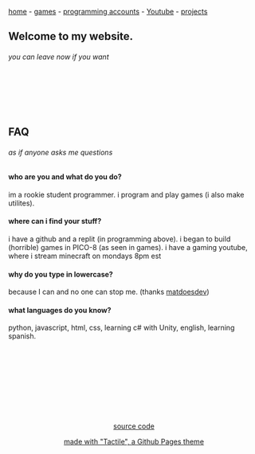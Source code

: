 [Comment]: <> (Comment to fix the main header)

[home](./) - [games](./p/games.html) - [programming accounts](https://resite.link/echoby) - [Youtube](https://www.youtube.com/channel/UC9q3zBwLP5U1O-lQibU9r7g/videos?view=57) - [projects](./p/projects)


## Welcome to my website.
###### you can leave now if you want

<br><br><br><br>

## FAQ
###### as if anyone asks me questions

#### who are you and what do you do?

im a rookie student programmer. i program and play games (i also make utilites).

#### where can i find your stuff?

i have a github and a replit (in programming above). i began to build (horrible) games in PICO-8 (as seen in games). i have a gaming youtube, where i stream minecraft on mondays 8pm est

#### why do you type in lowercase?

because I can and no one can stop me. (thanks [matdoesdev](https://matdoes.dev))

#### what languages do you know?

python, javascript, html, css, learning c# with Unity, english, learning spanish.


[Comment]: <> (End of Page)

<br><br><br><br><br><br><br><br>
<p style="text-align: center"><a href="https://github.com/ech0by/ech0by.github.io">source code</a></p>
<p style="text-align: center"><a href="https://github.com/ech0by/ech0by.github.io">made with "Tactile", a Github Pages theme</a></p>